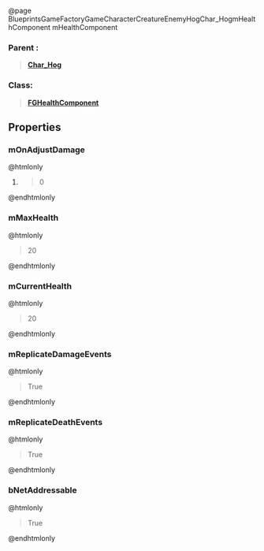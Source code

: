 @page BlueprintsGameFactoryGameCharacterCreatureEnemyHogChar_HogmHealthComponent mHealthComponent
### Parent :
<b><a href="_blueprints_game_factory_game_character_creature_enemy_hog_char__hog.html"><blockquote>Char_Hog</blockquote></a></b>
### Class:
<b><a href="_class_script_f_g_health_component.html"><blockquote>FGHealthComponent</blockquote></a></b>
## Properties
### mOnAdjustDamage
@htmlonly
<ol>
<li>
<blockquote>0</blockquote>
</li>
</ol>
@endhtmlonly

### mMaxHealth
@htmlonly
<blockquote>20</blockquote>
@endhtmlonly

### mCurrentHealth
@htmlonly
<blockquote>20</blockquote>
@endhtmlonly

### mReplicateDamageEvents
@htmlonly
<blockquote>True</blockquote>
@endhtmlonly

### mReplicateDeathEvents
@htmlonly
<blockquote>True</blockquote>
@endhtmlonly

### bNetAddressable
@htmlonly
<blockquote>True</blockquote>
@endhtmlonly

